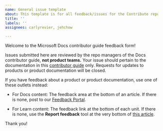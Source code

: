 ```yaml
---
name: General issue template
about: This template is for all feedback/issues for the Contribute repo.
title: ''
labels: ''
assignees: carlyrevier, jehchow

---
```


Welcome to the Microsoft Docs contributor guide feedback form! 

Issues submitted here are reviewed by the repo managers of the Docs contributor guide, **not product teams.** Your issue should pertain to the documentation in this [contributor guide](https://docs.microsoft.com/en-us/contribute/?branch=main) only. Requests for updates to products or product documentation will be closed.

If you have feedback about a product or product documentation, use one of these outlets instead:

- For Docs content: The feedback area at the bottom of an article. If there is none, post to our [Feedback Portal](https://feedbackportal.microsoft.com/feedback/).

- For Learn content: The feedback link at the bottom of each unit. If there is none, use the **Report feedback** tool at the very bottom of [this article](https://review.docs.microsoft.com/en-us/learn/support/troubleshooting?branch=main#report-feedback).

Thank you!
